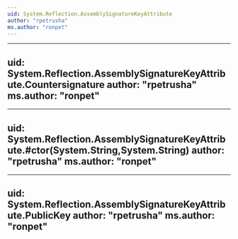 ```yaml
---
uid: System.Reflection.AssemblySignatureKeyAttribute
author: "rpetrusha"
ms.author: "ronpet"
---
```


---
uid: System.Reflection.AssemblySignatureKeyAttribute.Countersignature
author: "rpetrusha"
ms.author: "ronpet"
---

---
uid: System.Reflection.AssemblySignatureKeyAttribute.#ctor(System.String,System.String)
author: "rpetrusha"
ms.author: "ronpet"
---

---
uid: System.Reflection.AssemblySignatureKeyAttribute.PublicKey
author: "rpetrusha"
ms.author: "ronpet"
---
